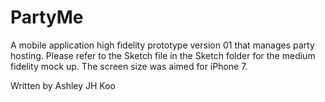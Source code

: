 # PartyMe
A mobile application high fidelity prototype version 01 that manages party hosting. 
Please refer to the Sketch file in the Sketch folder for the medium fidelity mock up. 
The screen size was aimed for iPhone 7.

Written by Ashley JH Koo
